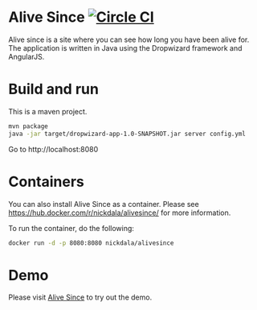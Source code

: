 # Alive Since [![Circle CI](https://circleci.com/gh/nickdala/AliveSince/tree/master.svg?style=svg)](https://circleci.com/gh/nickdala/AliveSince/tree/master)

Alive since is a site where you can see how long you have been alive for.  The application is written in Java using the
Dropwizard framework and AngularJS.

# Build and run

This is a maven project.

```bash
mvn package
java -jar target/dropwizard-app-1.0-SNAPSHOT.jar server config.yml
```

Go to http://localhost:8080

# Containers

You can also install Alive Since as a container. Please see https://hub.docker.com/r/nickdala/alivesince/ for more information.

To run the container, do the following:
```bash
docker run -d -p 8080:8080 nickdala/alivesince
```

# Demo

Please visit [Alive Since](http://alivesince-39430019.7dfe27f5.svc.dockerapp.io/) to try out the demo.
